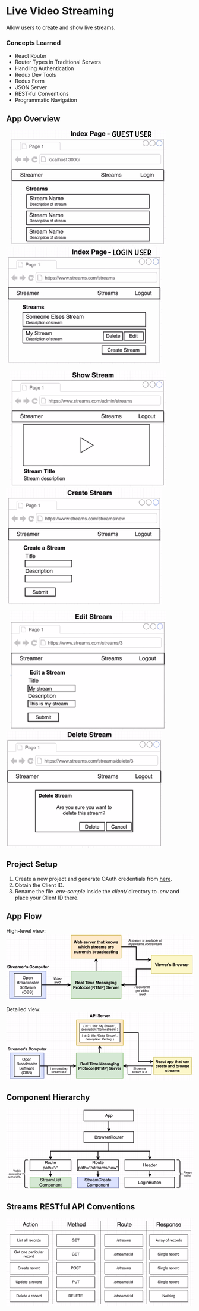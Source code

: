 # Live Video Streaming

Allow users to create and show live streams.

### Concepts Learned

- React Router
- Router Types in Traditional Servers
- Handling Authentication
- Redux Dev Tools
- Redux Form
- JSON Server
- REST-ful Conventions
- Programmatic Navigation

## App Overview

<p float="left">
  <img src="mockup_images/index_page_guest.jpg" width="420" hspace="10" />
  <img src="mockup_images/index_page_user.jpg" width="420" />
</p>
<p float="left">
  <img src="mockup_images/show_stream.png" width="420" hspace="10" />
  <img src="mockup_images/create_stream.png" width="420" />
</p>
<p float="left">
  <img src="mockup_images/edit_stream.png" width="420" hspace="10" />
  <img src="mockup_images/delete_stream.png" width="420" />
</p>

## Project Setup

1. Create a new project and generate OAuth credentials from [here](https://console.developers.google.com).
2. Obtain the Client ID.
3. Rename the file _.env-sample_ inside the _client/_ directory to _.env_ and place your Client ID there.

## App Flow

High-level view:
![App Flow v1](mockup_images/app_flow_v1.png)

Detailed view:
![App Flow v2](mockup_images/app_flow_v2.png)

## Component Hierarchy

![Component Hierarchy](mockup_images/component_hierarchy.png)

## Streams RESTful API Conventions

![REST API](mockup_images/rest_api.png)

